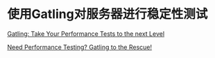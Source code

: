 # 使用Gatling对服务器进行稳定性测试

[Gatling: Take Your Performance Tests to the next Level](https://www.thoughtworks.com/insights/blog/gatling-take-your-performance-tests-next-level)

[Need Performance Testing? Gatling to the Rescue!](https://developer.gooddata.com/how-we-do/performance-testing)